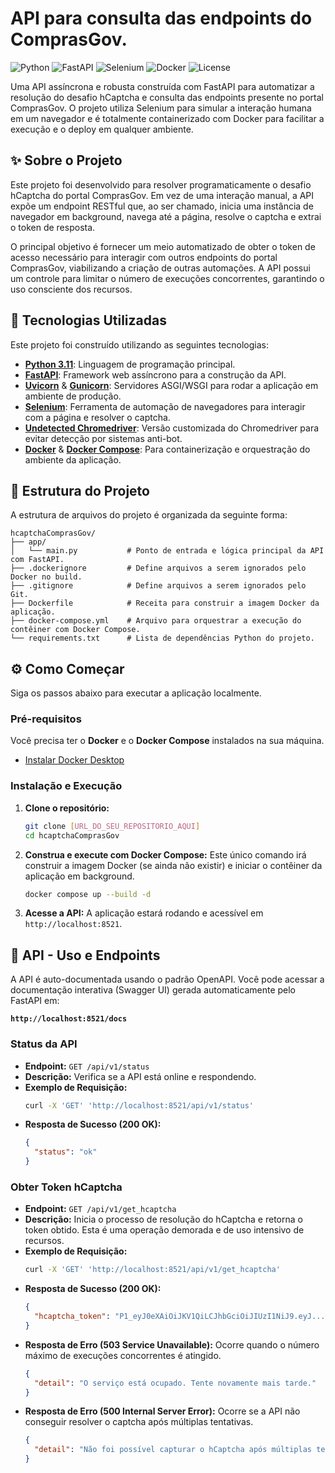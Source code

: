 # API para consulta das endpoints do ComprasGov.

![Python](https://img.shields.io/badge/Python-3.11-blue.svg)
![FastAPI](https://img.shields.io/badge/FastAPI-0.116.1-green.svg)
![Selenium](https://img.shields.io/badge/Selenium-4.35-green)
![Docker](https://img.shields.io/badge/Docker-Ready-blue)
![License](https://img.shields.io/badge/License-MIT-green.svg)

Uma API assíncrona e robusta construída com FastAPI para automatizar a resolução do desafio hCaptcha e consulta das endpoints presente no portal ComprasGov. O projeto utiliza Selenium para simular a interação humana em um navegador e é totalmente containerizado com Docker para facilitar a execução e o deploy em qualquer ambiente.

## ✨ Sobre o Projeto

Este projeto foi desenvolvido para resolver programaticamente o desafio hCaptcha do portal ComprasGov. Em vez de uma interação manual, a API expõe um endpoint RESTful que, ao ser chamado, inicia uma instância de navegador em background, navega até a página, resolve o captcha e extrai o token de resposta.

O principal objetivo é fornecer um meio automatizado de obter o token de acesso necessário para interagir com outros endpoints do portal ComprasGov, viabilizando a criação de outras automações. A API possui um controle para limitar o número de execuções concorrentes, garantindo o uso consciente dos recursos.

## 🚀 Tecnologias Utilizadas

Este projeto foi construído utilizando as seguintes tecnologias:

* **[Python 3.11](https://www.python.org/)**: Linguagem de programação principal.
* **[FastAPI](https://fastapi.tiangolo.com/)**: Framework web assíncrono para a construção da API.
* **[Uvicorn](https://www.uvicorn.org/)** & **[Gunicorn](https://gunicorn.org/)**: Servidores ASGI/WSGI para rodar a aplicação em ambiente de produção.
* **[Selenium](https://www.selenium.dev/)**: Ferramenta de automação de navegadores para interagir com a página e resolver o captcha.
* **[Undetected Chromedriver](https://github.com/ultrafunkamsterdam/undetected-chromedriver)**: Versão customizada do Chromedriver para evitar detecção por sistemas anti-bot.
* **[Docker](https://www.docker.com/)** & **[Docker Compose](https://docs.docker.com/compose/)**: Para containerização e orquestração do ambiente da aplicação.

## 📁 Estrutura do Projeto

A estrutura de arquivos do projeto é organizada da seguinte forma:

```text
hcaptchaComprasGov/
├── app/
│   └── main.py           # Ponto de entrada e lógica principal da API com FastAPI.
├── .dockerignore         # Define arquivos a serem ignorados pelo Docker no build.
├── .gitignore            # Define arquivos a serem ignorados pelo Git.
├── Dockerfile            # Receita para construir a imagem Docker da aplicação.
├── docker-compose.yml    # Arquivo para orquestrar a execução do contêiner com Docker Compose.
└── requirements.txt      # Lista de dependências Python do projeto.
```

## ⚙️ Como Começar

Siga os passos abaixo para executar a aplicação localmente.

### Pré-requisitos

Você precisa ter o **Docker** e o **Docker Compose** instalados na sua máquina.

* [Instalar Docker Desktop](https://www.docker.com/products/docker-desktop/)

### Instalação e Execução

1.  **Clone o repositório:**
    ```bash
    git clone [URL_DO_SEU_REPOSITORIO_AQUI]
    cd hcaptchaComprasGov
    ```

2.  **Construa e execute com Docker Compose:**
    Este único comando irá construir a imagem Docker (se ainda não existir) e iniciar o contêiner da aplicação em background.
    ```bash
    docker compose up --build -d
    ```

3.  **Acesse a API:**
    A aplicação estará rodando e acessível em `http://localhost:8521`.

## 📖 API - Uso e Endpoints

A API é auto-documentada usando o padrão OpenAPI. Você pode acessar a documentação interativa (Swagger UI) gerada automaticamente pelo FastAPI em:

**`http://localhost:8521/docs`**

### Status da API

* **Endpoint:** `GET /api/v1/status`
* **Descrição:** Verifica se a API está online e respondendo.
* **Exemplo de Requisição:**
    ```bash
    curl -X 'GET' 'http://localhost:8521/api/v1/status'
    ```
* **Resposta de Sucesso (200 OK):**
    ```json
    {
      "status": "ok"
    }
    ```

### Obter Token hCaptcha

* **Endpoint:** `GET /api/v1/get_hcaptcha`
* **Descrição:** Inicia o processo de resolução do hCaptcha e retorna o token obtido. Esta é uma operação demorada e de uso intensivo de recursos.
* **Exemplo de Requisição:**
    ```bash
    curl -X 'GET' 'http://localhost:8521/api/v1/get_hcaptcha'
    ```
* **Resposta de Sucesso (200 OK):**
    ```json
    {
      "hcaptcha_token": "P1_eyJ0eXAiOiJKV1QiLCJhbGciOiJIUzI1NiJ9.eyJ...etc"
    }
    ```
* **Resposta de Erro (503 Service Unavailable):**
    Ocorre quando o número máximo de execuções concorrentes é atingido.
    ```json
    {
      "detail": "O serviço está ocupado. Tente novamente mais tarde."
    }
    ```
* **Resposta de Erro (500 Internal Server Error):**
    Ocorre se a API não conseguir resolver o captcha após múltiplas tentativas.
    ```json
    {
      "detail": "Não foi possível capturar o hCaptcha após múltiplas tentativas"
    }

    ```

